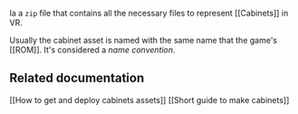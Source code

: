 Ia a `zip` file that contains all the necessary files to represent [[Cabinets]] in VR.

Usually the cabinet asset is named with the same name that the game's [[ROM]]. It's considered a *name convention*.
## Related documentation

[[How to get and deploy cabinets assets]]
[[Short guide to make cabinets]]
